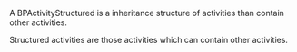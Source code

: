 A BPActivityStructured is a inheritance structure of activities than contain other activities.


Structured activities are those activities which can contain other activities.